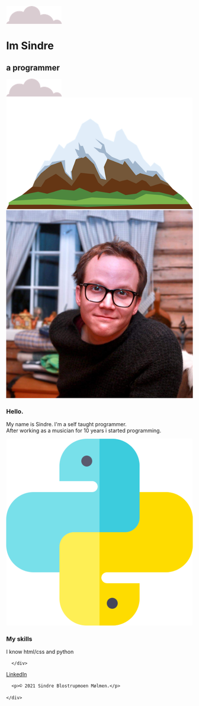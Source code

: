 <!DOCTYPE html>
<html>
  <head>
    <meta charset="utf-8">
    <title>Sindre</title>
    <link rel="stylesheet" href="css/styles.css">
    <link rel="icon" href="favicon.ico"
    <link rel="preconnect" href="https://fonts.gstatic.com">
<link href="https://fonts.googleapis.com/css2?family=Merriweather:wght@300&family=Montserrat:wght@100&family=Sacramento&display=swap" rel="stylesheet">
  </head>
  <body>
    <div class="top">
      <img class="top-cloud" src="images/cloud.png" alt="cloud-img">
    <h1>Im Sindre</h1>
    <h2>a programmer</h2>
    <img class="bottom-cloud" src="images/cloud.png" alt="cloud-img">
    <img src="images/mountain.png" alt="mountain-img">
    </div>
    <div class="middle-container">
      <div class="profile">
        <img class="profil-pic" src=images/Sindre.jpeg alt="Profil-img">
        <h3>Hello.</h3>
        <p>My name is Sindre. I'm a self taught programmer.
        <br>
        After working as a musician for 10 years i started programming.
        </p>
      </div>
    </div>
      <div class="skills">
        <div class="skill-row">
          <img class="python-c" src="images/python.png" alt="">
          <h3>My skills </h3>
          <p>I know html/css and python</p>
        </div>

      </div>

</div>
  <div class="bottom-container">
      <a class="footer-link" href="https://www.linkedin.com/">LinkedIn</a>

      <p>© 2021 Sindre Blostrupmoen Mølmen.</p>

    </div>
  </body>
</html>
